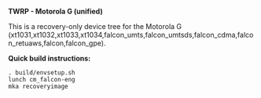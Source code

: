 **TWRP - Motorola G (unified)**

This is a recovery-only device tree for the Motorola G (xt1031,xt1032,xt1033,xt1034,falcon_umts,falcon_umtsds,falcon_cdma,falcon_retuaws,falcon,falcon_gpe).

**Quick build instructions:**

    . build/envsetup.sh
    lunch cm_falcon-eng
    mka recoveryimage

